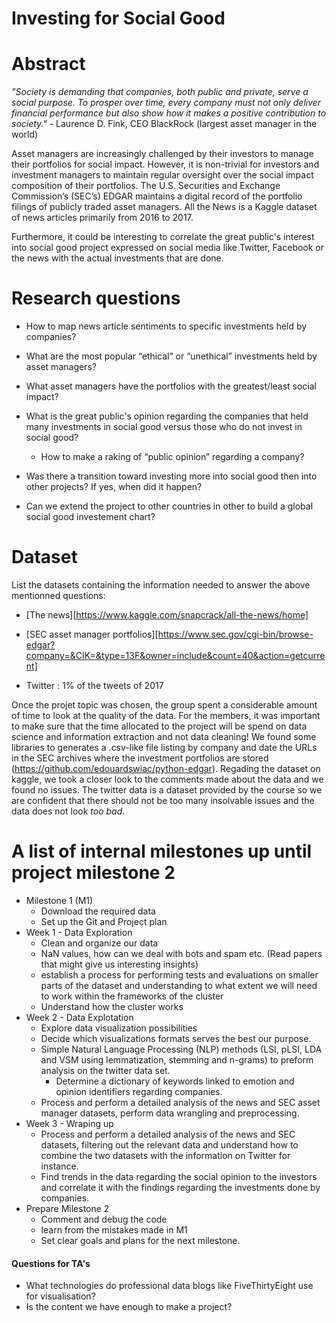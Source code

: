 # Investing for Social Good

# Abstract
*"Society is demanding that companies, both public and private, serve a social purpose. To prosper over time, every company must not only deliver financial performance but also show how it makes a positive contribution to society."* - Laurence D. Fink, CEO BlackRock (largest asset manager in the world)

Asset managers are increasingly challenged by their investors to manage their portfolios for social impact. However, it is non-trivial for investors and investment managers to maintain regular oversight over the social impact composition of their portfolios. The U.S. Securities and Exchange Commission’s (SEC’s) EDGAR maintains a digital record of the portfolio filings of publicly traded asset managers. All the News is a Kaggle dataset of news articles primarily from 2016 to 2017. 

Furthermore, it could be interesting to correlate the great public's interest into social good project expressed on social media like Twitter, Facebook or the news with the actual investments that are done. 

# Research questions
- How to map news article sentiments to specific investments held by companies?

- What are the most popular “ethical” or “unethical” investments held by asset managers?

- What asset managers have the portfolios with the greatest/least social impact?
- What is the great public's opinion regarding the companies that held many investments in social good versus those who do not invest in social good? 
  - How to make a raking of “public opinion” regarding a company? 
- Was there a transition toward investing more into social good then into other projects? If yes, when did it happen? 
- Can we extend the project to other countries in other to build a global social good investement chart? 

# Dataset
List the datasets containing the information needed to answer the above mentionned questions: 

- [The news][https://www.kaggle.com/snapcrack/all-the-news/home]

- [SEC asset manager portfolios][https://www.sec.gov/cgi-bin/browse-edgar?company=&CIK=&type=13F&owner=include&count=40&action=getcurrent]
- Twitter : 1% of the tweets of 2017 

Once the projet topic was chosen, the group spent a considerable amount of time to look at the quality of the data. For the members, it was important to make sure that the time allocated to the project will be spend on data science and information extraction and not data cleaning! We found some libraries to generates a .csv-like file listing by company and date the URLs in the SEC archives where the investment portfolios are stored (https://github.com/edouardswiac/python-edgar). Regading the dataset on kaggle, we took a closer look to the comments made about the data and we found no issues. The twitter data is a dataset provided by the course so we are confident that there should not be too many insolvable issues and the data does not look *too bad*. 

# A list of internal milestones up until project milestone 2
- Milestone 1 (M1) 
  - Download the required data
  - Set up the Git and Project plan
- Week 1 - Data Exploration
  - Clean and organize our data
  - NaN values, how can we deal with bots and spam etc. (Read papers that might give us interesting insights)
  - establish a process for performing tests and evaluations on smaller parts of the dataset and understanding to what extent we will need to work within the frameworks of the cluster
  - Understand how the cluster works
- Week 2 - Data Explotation
  - Explore data visualization possibilities
  - Decide which visualizations formats serves the best our purpose.
  - Simple Natural Language Processing (NLP) methods (LSI, pLSI, LDA and VSM using lemmatization, stemming and n-grams) to preform analysis on the twitter data set.
    - Determine a dictionary of keywords linked to emotion and opinion identifiers regarding companies. 
  - Process and perform a detailed analysis of the news and SEC asset manager datasets, perform data wrangling and preprocessing.
- Week 3 - Wraping up 
  - Process and perform a detailed analysis of the news and SEC datasets, filtering out the relevant data and understand how to combine the two datasets with the information on Twitter for instance.
  - Find trends in the data regarding the social opinion to the investors and correlate it with the findings regarding the investments done by companies. 
- Prepare Milestone 2 
  - Comment and debug the code
  - learn from the mistakes made in M1
  - Set clear goals and plans for the next milestone.

#### Questions for TA's

- What technologies do professional data blogs like FiveThirtyEight use for visualisation?
- Is the content we have enough to make a project?
